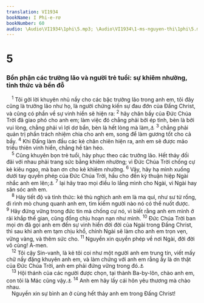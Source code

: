 ```yaml
---
translation: VI1934
bookName: I Phi-e-rơ 
bookNumber: 60
audio: \Audio\VI1934\1phi\5.mp3; \Audio\VI1934\1-ms-nguyen-thi\1phi\5.mp3; \Audio\VI1934\2-ms-david-dong\1phi\5.mp3
---
```


<div class="title"><h1>5</h1><h3>Bổn phận các trưởng lão và người trẻ tuổi: sự khiêm nhường, tỉnh thức và bền đỗ</h3></div>
<span class="verse 1phi_5_1"> <sup>1</sup> Tôi gởi lời khuyên nhủ nầy cho các bậc trưởng lão trong anh em, tôi đây cũng là trưởng lão như họ, là người chứng kiến sự đau đớn của Đấng Christ, và cũng có phần về sự vinh hiển sẽ hiện ra: </span>
<span class="verse 1phi_5_2"><sup>2</sup> hãy chăn bầy của Đức Chúa Trời đã giao phó cho anh em; làm việc đó chẳng phải bởi ép tình, bèn là bởi vui lòng, chẳng phải vì lợi dơ bẩn, bèn là hết lòng mà làm,<a data-toggle="tooltip" data-placement="bottom" title="Gi 21:15-17">⚓</a></span>
<span class="verse 1phi_5_3"><sup>3</sup> chẳng phải quản trị phần trách nhiệm chia cho anh em, song để làm gương tốt cho cả bầy. </span>
<span class="verse 1phi_5_4"><sup>4</sup> Khi Đấng làm đầu các kẻ chăn chiên hiện ra, anh em sẽ được mão triều thiên vinh hiển, chẳng hề tàn héo. <br/></span>
<span class="verse 1phi_5_5"> <sup>5</sup> Cũng khuyên bọn trẻ tuổi, hãy phục theo các trưởng lão. Hết thảy đối đãi với nhau phải trang sức bằng khiêm nhường; vì Đức Chúa Trời chống cự kẻ kiêu ngạo, mà ban ơn cho kẻ khiêm nhường. </span>
<span class="verse 1phi_5_6"><sup>6</sup> Vậy, hãy hạ mình xuống dưới tay quyền phép của Đức Chúa Trời, hầu cho đến kỳ thuận hiệp Ngài nhắc anh em lên;<a data-toggle="tooltip" data-placement="bottom" title="Mat 23:12; Lu 14:11; 18:14">⚓</a></span>
<span class="verse 1phi_5_7"><sup>7</sup> lại hãy trao mọi điều lo lắng mình cho Ngài, vì Ngài hay săn sóc anh em. <br/></span>
<span class="verse 1phi_5_8"> <sup>8</sup> Hãy tiết độ và tỉnh thức: kẻ thù nghịch anh em là ma quỉ, như sư tử rống, đi rình mò chung quanh anh em, tìm kiếm người nào nó có thể nuốt được. </span>
<span class="verse 1phi_5_9"><sup>9</sup> Hãy đứng vững trong đức tin mà chống cự nó, vì biết rằng anh em mình ở rải khắp thế gian, cũng đồng chịu hoạn nạn như mình. </span>
<span class="verse 1phi_5_10"><sup>10</sup> Đức Chúa Trời ban mọi ơn đã gọi anh em đến sự vinh hiển đời đời của Ngài trong Đấng Christ, thì sau khi anh em tạm chịu khổ, chính Ngài sẽ làm cho anh em trọn vẹn, vững vàng, và thêm sức cho. </span>
<span class="verse 1phi_5_11"><sup>11</sup> Nguyền xin quyền phép về nơi Ngài, đời đời vô cùng! A-men. <br/></span>
<span class="verse 1phi_5_12"> <sup>12</sup> Tôi cậy Sin-vanh, là kẻ tôi coi như một người anh em trung tín, viết mấy chữ nầy đặng khuyên anh em, và làm chứng với anh em rằng ấy là ơn thật của Đức Chúa Trời, anh em phải đứng vững trong đó.<a data-toggle="tooltip" data-placement="bottom" title="Cong 15:22,40">⚓</a><br/></span>
<span class="verse 1phi_5_13"> <sup>13</sup> Hội thánh của các người được chọn, tại thành Ba-by-lôn, chào anh em, con tôi là Mác cũng vậy.<a data-toggle="tooltip" data-placement="bottom" title="Cong 12:12,25; 13:13; 15:37-39; Co 4:10; Phil 1:24">⚓</a></span>
<span class="verse 1phi_5_14"><sup>14</sup> Anh em hãy lấy cái hôn yêu thương mà chào nhau. <br/> Nguyền xin sự bình an ở cùng hết thảy anh em trong Đấng Christ! <br/></span>
